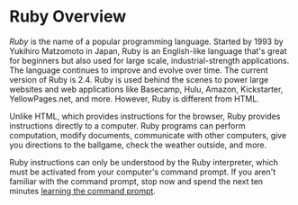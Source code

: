 # Ruby Overview

_Ruby_ is the name of a popular programming language.  Started by
1993 by Yukihiro Matzomoto in Japan, Ruby is an English-like
language that's great for beginners but also used for large
scale, industrial-strength applications. The language continues
to improve and evolve over time.  The current version of Ruby is 2.4.
Ruby is used behind the scenes to power large websites and web applications like Basecamp, Hulu, Amazon, Kickstarter, YellowPages.net, and more.  However, Ruby is different from HTML.

Unlike HTML, which provides instructions for the browser,  Ruby provides
instructions directly to a computer.  Ruby programs can perform computation,
modify documents, communicate with other computers, give you
directions to the ballgame, check the weather outside, and more.  

Ruby instructions can only be understood by
the Ruby interpreter, which must be activated from your computer's command prompt.  If you aren't familiar with the command prompt, stop now and spend
the next ten minutes [learning the command prompt](/1-setup/2-orientation/2-command-line).
